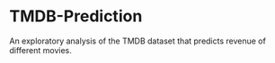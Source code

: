 # TMDB-Prediction
An exploratory analysis of the TMDB dataset that predicts revenue of different movies.
